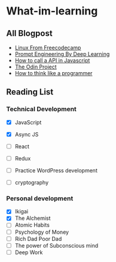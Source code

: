 # What-im-learning

## All Blogpost

- [Linux From Freecodecamp](https://www.freecodecamp.org/news/bash-scripting-tutorial-linux-shell-script-and-command-line-for-beginners/#heading-definition-of-bash-scripting)
- [Prompt Engineering By Deep Learning](https://learn.deeplearning.ai/courses/chatgpt-prompt-eng/lesson/1/introduction)
- [How to call a API in Javascript](https://www.freecodecamp.org/news/make-api-calls-in-javascript/)
- [The Odin Project](https://www.theodinproject.com/paths/full-stack-javascript)
- [How to think like a programmer](https://www.theodinproject.com/paths/full-stack-javascript](https://www.freecodecamp.org/news/how-to-think-like-a-programmer-lessons-in-problem-solving-d1d8bf1de7d2/))




## Reading List
### Technical Development

- [x] JavaScript
- [x] Async JS
- [ ] React 
- [ ] Redux
- [ ] Practice WordPress development
- [ ] cryptography


### Personal development

- [x] Ikigai
- [x] The Alchemist
- [ ] Atomic Habits
- [ ] Psychology of Money
- [ ] Rich Dad Poor Dad
- [ ] The power of Subconscious mind
- [ ] Deep Work
